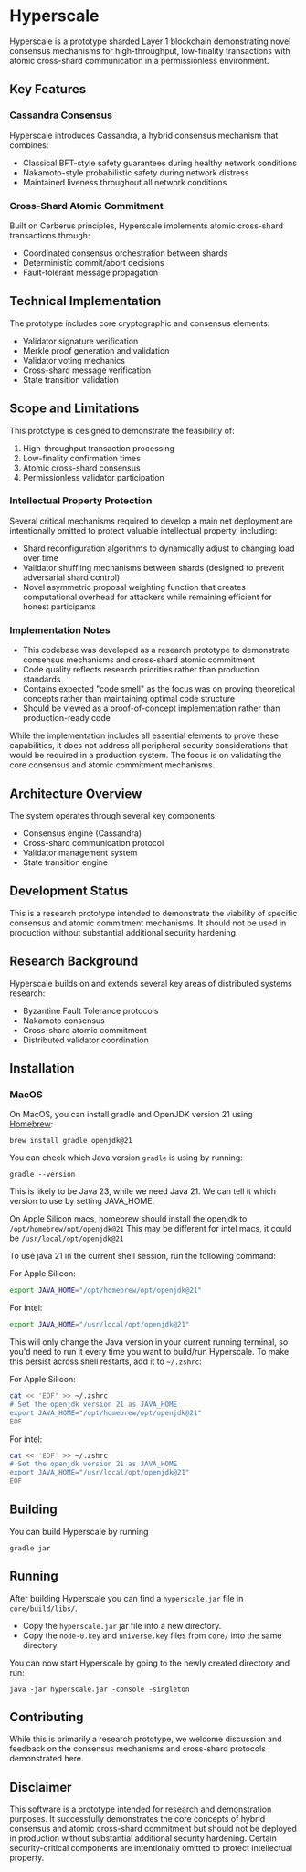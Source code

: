 # Hyperscale

Hyperscale is a prototype sharded Layer 1 blockchain demonstrating novel consensus mechanisms for high-throughput, low-finality transactions with atomic cross-shard communication in a permissionless environment.

## Key Features

### Cassandra Consensus

Hyperscale introduces Cassandra, a hybrid consensus mechanism that combines:

- Classical BFT-style safety guarantees during healthy network conditions
- Nakamoto-style probabilistic safety during network distress
- Maintained liveness throughout all network conditions

### Cross-Shard Atomic Commitment

Built on Cerberus principles, Hyperscale implements atomic cross-shard transactions through:

- Coordinated consensus orchestration between shards
- Deterministic commit/abort decisions
- Fault-tolerant message propagation

## Technical Implementation

The prototype includes core cryptographic and consensus elements:

- Validator signature verification
- Merkle proof generation and validation
- Validator voting mechanics
- Cross-shard message verification
- State transition validation

## Scope and Limitations

This prototype is designed to demonstrate the feasibility of:

1. High-throughput transaction processing
2. Low-finality confirmation times
3. Atomic cross-shard consensus
4. Permissionless validator participation

### Intellectual Property Protection

Several critical mechanisms required to develop a main net deployment are intentionally omitted to protect valuable intellectual property, including:

- Shard reconfiguration algorithms to dynamically adjust to changing load over time
- Validator shuffling mechanisms between shards (designed to prevent adversarial shard control)
- Novel asymmetric proposal weighting function that creates computational overhead for attackers while remaining efficient for honest participants

### Implementation Notes

- This codebase was developed as a research prototype to demonstrate consensus mechanisms and cross-shard atomic commitment
- Code quality reflects research priorities rather than production standards
- Contains expected "code smell" as the focus was on proving theoretical concepts rather than maintaining optimal code structure
- Should be viewed as a proof-of-concept implementation rather than production-ready code

While the implementation includes all essential elements to prove these capabilities, it does not address all peripheral security considerations that would be required in a production system. The focus is on validating the core consensus and atomic commitment mechanisms.

## Architecture Overview

The system operates through several key components:

- Consensus engine (Cassandra)
- Cross-shard communication protocol
- Validator management system
- State transition engine

## Development Status

This is a research prototype intended to demonstrate the viability of specific consensus and atomic commitment mechanisms. It should not be used in production without substantial additional security hardening.

## Research Background

Hyperscale builds on and extends several key areas of distributed systems research:

- Byzantine Fault Tolerance protocols
- Nakamoto consensus
- Cross-shard atomic commitment
- Distributed validator coordination

## Installation

### MacOS

On MacOS, you can install gradle and OpenJDK version 21 using [Homebrew](https://brew.sh):

```
brew install gradle openjdk@21
```

You can check which Java version `gradle` is using by running:

```
gradle --version
```

This is likely to be Java 23, while we need Java 21.
We can tell it which version to use by setting JAVA_HOME.

On Apple Silicon macs, homebrew should install the openjdk to `/opt/homebrew/opt/openjdk@21`
This may be different for intel macs, it could be `/usr/local/opt/openjdk@21`

To use java 21 in the current shell session, run the following command:

For Apple Silicon:

```bash
export JAVA_HOME="/opt/homebrew/opt/openjdk@21"
```

For Intel:

```bash
export JAVA_HOME="/usr/local/opt/openjdk@21"
```

This will only change the Java version in your current running terminal, so you'd need to run it every time you want to build/run Hyperscale. To make this persist across shell restarts, add it to `~/.zshrc`:

For Apple Silicon:

```bash
cat << 'EOF' >> ~/.zshrc
# Set the openjdk version 21 as JAVA_HOME
export JAVA_HOME="/opt/homebrew/opt/openjdk@21"
EOF
```

For intel:

```bash
cat << 'EOF' >> ~/.zshrc
# Set the openjdk version 21 as JAVA_HOME
export JAVA_HOME="/usr/local/opt/openjdk@21"
EOF
```

## Building

You can build Hyperscale by running

```
gradle jar
```

## Running

After building Hyperscale you can find a `hyperscale.jar` file in `core/build/libs/`.

- Copy the `hyperscale.jar` jar file into a new directory.
- Copy the `node-0.key` and `universe.key` files from `core/` into the same directory.

You can now start Hyperscale by going to the newly created directory and run:

```
java -jar hyperscale.jar -console -singleton
```

## Contributing

While this is primarily a research prototype, we welcome discussion and feedback on the consensus mechanisms and cross-shard protocols demonstrated here.

## Disclaimer

This software is a prototype intended for research and demonstration purposes. It successfully demonstrates the core concepts of hybrid consensus and atomic cross-shard commitment but should not be deployed in production without substantial additional security hardening. Certain security-critical components are intentionally omitted to protect intellectual property.
